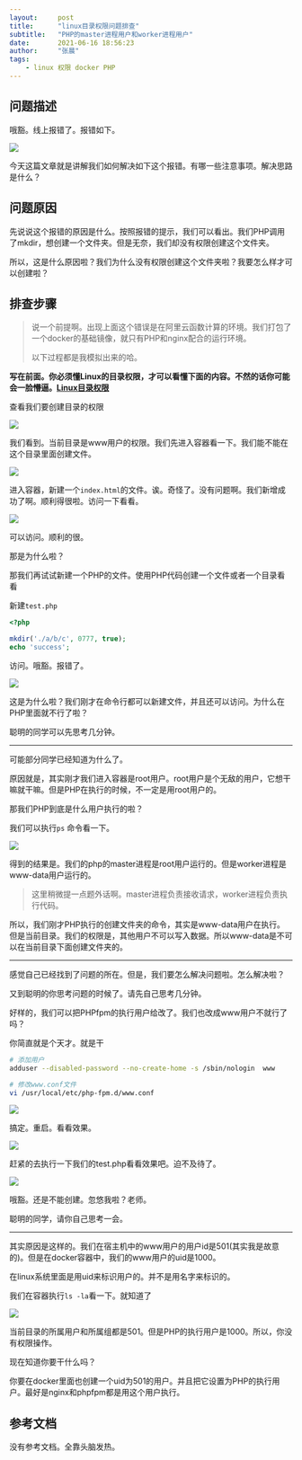 ```yaml
---
layout:     post
title:      "linux目录权限问题排查"
subtitle:   "PHP的master进程用户和worker进程用户"
date:       2021-06-16 18:56:23
author:     "张晨"
tags:
    - linux 权限 docker PHP
---
```




## 问题描述

哦豁。线上报错了。报错如下。

![](https://tva1.sinaimg.cn/large/008i3skNgy1gregt33z3vj31ji0fi778.jpg)

今天这篇文章就是讲解我们如何解决如下这个报错。有哪一些注意事项。解决思路是什么？



## 问题原因

先说说这个报错的原因是什么。按照报错的提示，我们可以看出。我们PHP调用了mkdir，想创建一个文件夹。但是无奈，我们却没有权限创建这个文件夹。

所以，这是什么原因啦？我们为什么没有权限创建这个文件夹啦？我要怎么样才可以创建啦？



## 排查步骤

> 说一个前提啊。出现上面这个错误是在阿里云函数计算的环境。我们打包了一个docker的基础镜像，就只有PHP和nginx配合的运行环境。
>
> 以下过程都是我模拟出来的哈。

**写在前面。你必须懂Linux的目录权限，才可以看懂下面的内容。不然的话你可能会一脸懵逼。[Linux目录权限](http://blog.zrongdong.com/2021/06/15/linux%E7%9B%AE%E5%BD%95%E6%9D%83%E9%99%90/)**

查看我们要创建目录的权限

![](https://tva1.sinaimg.cn/large/008i3skNgy1grkd9vpenaj30b7027glp.jpg)

我们看到。当前目录是www用户的权限。我们先进入容器看一下。我们能不能在这个目录里面创建文件。

![](https://tva1.sinaimg.cn/large/008i3skNgy1grkdkqdrqrj30jb02d0st.jpg)

进入容器，新建一个`index.html`的文件。诶。奇怪了。没有问题啊。我们新增成功了啊。顺利得很啦。访问一下看看。

![](https://tva1.sinaimg.cn/large/008i3skNgy1grkdm0wttvj30fb05awel.jpg)

可以访问。顺利的很。

那是为什么啦？

那我们再试试新建一个PHP的文件。使用PHP代码创建一个文件或者一个目录看看

新建`test.php`

```php
<?php

mkdir('./a/b/c', 0777, true);
echo 'success';
```

访问。哦豁。报错了。

![](https://tva1.sinaimg.cn/large/008i3skNgy1grkdoh63t0j30gd06xt90.jpg)

这是为什么啦？我们刚才在命令行都可以新建文件，并且还可以访问。为什么在PHP里面就不行了啦？



聪明的同学可以先思考几分钟。

---

可能部分同学已经知道为什么了。

原因就是，其实刚才我们进入容器是root用户。root用户是个无敌的用户，它想干嘛就干嘛。但是PHP在执行的时候，不一定是用root用户的。

那我们PHP到底是什么用户执行的啦？

我们可以执行`ps` 命令看一下。

![](https://tva1.sinaimg.cn/large/008i3skNgy1grkdz9v4yzj30i5062mxq.jpg)

得到的结果是。我们的php的master进程是root用户运行的。但是worker进程是www-data用户运行的。

> 这里稍微提一点题外话啊。master进程负责接收请求，worker进程负责执行代码。

所以，我们刚才PHP执行的创建文件夹的命令，其实是www-data用户在执行。但是当前目录。我们的权限是，其他用户不可以写入数据。所以www-data是不可以在当前目录下面创建文件夹的。



----

感觉自己已经找到了问题的所在。但是，我们要怎么解决问题啦。怎么解决啦？

又到聪明的你思考问题的时候了。请先自己思考几分钟。

好样的，我们可以把PHPfpm的执行用户给改了。我们也改成www用户不就行了吗？

你简直就是个天才。就是干

```sh
# 添加用户
adduser --disabled-password --no-create-home -s /sbin/nologin  www

# 修改www.conf文件
vi /usr/local/etc/php-fpm.d/www.conf
```

![](https://tva1.sinaimg.cn/large/008i3skNgy1grkecgbia9j30l30ppdjp.jpg)

搞定。重启。看看效果。

![](https://tva1.sinaimg.cn/large/008i3skNgy1grkejdqoqsj30j1067750.jpg)

赶紧的去执行一下我们的test.php看看效果吧。迫不及待了。

![](https://tva1.sinaimg.cn/large/008i3skNgy1grkdoh63t0j30gd06xt90.jpg)

哦豁。还是不能创建。忽悠我啦？老师。



聪明的同学，请你自己思考一会。

----

其实原因是这样的。我们在宿主机中的www用户的用户id是501(其实我是故意的)。但是在docker容器中，我们的www用户的uid是1000。

在linux系统里面是用uid来标识用户的。并不是用名字来标识的。

我们在容器执行`ls -la`看一下。就知道了

![](https://tva1.sinaimg.cn/large/008i3skNgy1grkeublybcj30fy03ydg3.jpg)



当前目录的所属用户和所属组都是501。但是PHP的执行用户是1000。所以，你没有权限操作。



现在知道你要干什么吗？

你要在docker里面也创建一个uid为501的用户。并且把它设置为PHP的执行用户。最好是nginx和phpfpm都是用这个用户执行。





## 参考文档

没有参考文档。全靠头脑发热。

